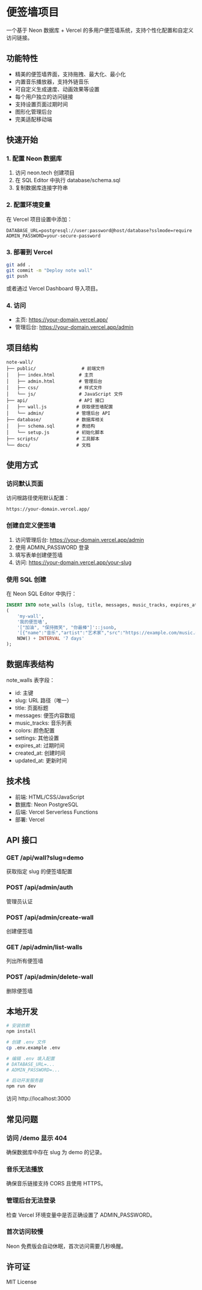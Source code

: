 # 便签墙项目

一个基于 Neon 数据库 + Vercel 的多用户便签墙系统，支持个性化配置和自定义访问链接。

## 功能特性

- 精美的便签墙界面，支持拖拽、最大化、最小化
- 内置音乐播放器，支持外链音乐
- 可自定义生成速度、动画效果等设置
- 每个用户独立的访问链接
- 支持设置页面过期时间
- 图形化管理后台
- 完美适配移动端

## 快速开始

### 1. 配置 Neon 数据库

1. 访问 neon.tech 创建项目
2. 在 SQL Editor 中执行 database/schema.sql
3. 复制数据库连接字符串

### 2. 配置环境变量

在 Vercel 项目设置中添加：

```
DATABASE_URL=postgresql://user:password@host/database?sslmode=require
ADMIN_PASSWORD=your-secure-password
```

### 3. 部署到 Vercel

```bash
git add .
git commit -m "Deploy note wall"
git push
```

或者通过 Vercel Dashboard 导入项目。

### 4. 访问

- 主页: https://your-domain.vercel.app/
- 管理后台: https://your-domain.vercel.app/admin

## 项目结构

```
note-wall/
├── public/                 # 前端文件
│   ├── index.html         # 主页
│   ├── admin.html         # 管理后台
│   ├── css/               # 样式文件
│   └── js/                # JavaScript 文件
├── api/                   # API 接口
│   ├── wall.js           # 获取便签墙配置
│   └── admin/            # 管理后台 API
├── database/             # 数据库相关
│   ├── schema.sql        # 表结构
│   └── setup.js          # 初始化脚本
├── scripts/              # 工具脚本
└── docs/                 # 文档
```

## 使用方式

### 访问默认页面

访问根路径使用默认配置：
```
https://your-domain.vercel.app/
```

### 创建自定义便签墙

1. 访问管理后台: https://your-domain.vercel.app/admin
2. 使用 ADMIN_PASSWORD 登录
3. 填写表单创建便签墙
4. 访问: https://your-domain.vercel.app/your-slug

### 使用 SQL 创建

在 Neon SQL Editor 中执行：

```sql
INSERT INTO note_walls (slug, title, messages, music_tracks, expires_at) VALUES
(
    'my-wall',
    '我的便签墙',
    '["加油", "保持微笑", "你最棒"]'::jsonb,
    '[{"name":"音乐","artist":"艺术家","src":"https://example.com/music.mp3"}]'::jsonb,
    NOW() + INTERVAL '7 days'
);
```

## 数据库表结构

note_walls 表字段：

- id: 主键
- slug: URL 路径（唯一）
- title: 页面标题
- messages: 便签内容数组
- music_tracks: 音乐列表
- colors: 颜色配置
- settings: 其他设置
- expires_at: 过期时间
- created_at: 创建时间
- updated_at: 更新时间

## 技术栈

- 前端: HTML/CSS/JavaScript
- 数据库: Neon PostgreSQL
- 后端: Vercel Serverless Functions
- 部署: Vercel

## API 接口

### GET /api/wall?slug=demo

获取指定 slug 的便签墙配置

### POST /api/admin/auth

管理员认证

### POST /api/admin/create-wall

创建便签墙

### GET /api/admin/list-walls

列出所有便签墙

### POST /api/admin/delete-wall

删除便签墙

## 本地开发

```bash
# 安装依赖
npm install

# 创建 .env 文件
cp .env.example .env

# 编辑 .env 填入配置
# DATABASE_URL=...
# ADMIN_PASSWORD=...

# 启动开发服务器
npm run dev
```

访问 http://localhost:3000

## 常见问题

### 访问 /demo 显示 404

确保数据库中存在 slug 为 demo 的记录。

### 音乐无法播放

确保音乐链接支持 CORS 且使用 HTTPS。

### 管理后台无法登录

检查 Vercel 环境变量中是否正确设置了 ADMIN_PASSWORD。

### 首次访问较慢

Neon 免费版会自动休眠，首次访问需要几秒唤醒。

## 许可证

MIT License
